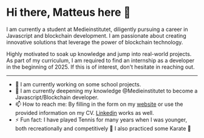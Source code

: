 # Hi there, Matteus here 👋

I am currently a student at Medieinstitutet, diligently pursuing a career in Javascript and blockchain development. I am passionate about creating innovative solutions that leverage the power of blockchain technology.

Highly motivated to soak up knowledge and jump into real-world projects. As part of my curriculum, I am required to find an internship as a developer in the beginning of 2025. If this is of interest, don't hesitate in reaching out.

------------------------------------
- 🔭 I am currently working on some school projects.
- 🌱 I am currently deepening my knowledge @Medieinstitutet to become a Javascript/Blockchain developer.
- 📫 How to reach me: By filling in the form on my [website](https://www.northcrisp.com) or use the provided information on my CV. [Linkedin](https://www.linkedin.com/in/matteus-g/) works as well.
- ⚡ Fun fact: I have played Tennis for many years when I was younger, both recreationally and competitively 🎾 I also practiced some Karate 🥋
